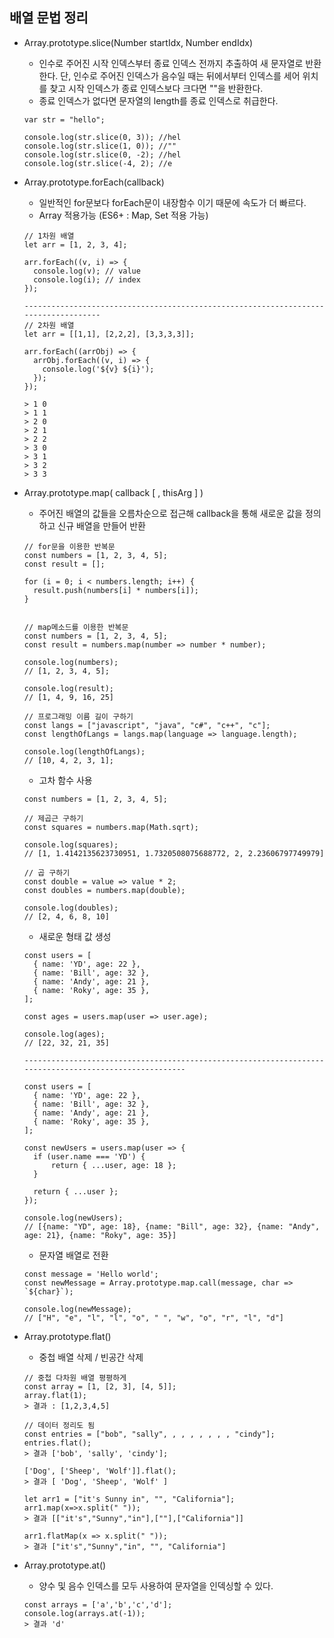 ## 배열 문법 정리

- Array.prototype.slice(Number startIdx, Number endIdx)

  - 인수로 주어진 시작 인덱스부터 종료 인덱스 전까지 추출하여 새 문자열로 반환한다. 단, 인수로 주어진 인덱스가 음수일 때는 뒤에서부터 인덱스를 세어 위치를 찾고 시작 인덱스가 종료 인덱스보다 크다면 ""을 반환한다.
  - 종료 인덱스가 없다면 문자열의 length를 종료 인덱스로 취급한다.

  ```
  var str = "hello";

  console.log(str.slice(0, 3)); //hel
  console.log(str.slice(1, 0)); //""
  console.log(str.slice(0, -2); //hel
  console.log(str.slice(-4, 2); //e
  ```

- Array.prototype.forEach(callback)

  - 일반적인 for문보다 forEach문이 내장함수 이기 때문에 속도가 더 빠르다.
  - Array 적용가능 (ES6+ : Map, Set 적용 가능)

  ```
  // 1차원 배열
  let arr = [1, 2, 3, 4];

  arr.forEach((v, i) => {
    console.log(v); // value
    console.log(i); // index
  });

  ------------------------------------------------------------------------------------
  // 2차원 배열
  let arr = [[1,1], [2,2,2], [3,3,3,3]];

  arr.forEach((arrObj) => {
    arrObj.forEach((v, i) => {
      console.log('${v} ${i}');
    });
  });

  > 1 0
  > 1 1
  > 2 0
  > 2 1
  > 2 2
  > 3 0
  > 3 1
  > 3 2
  > 3 3
  ```

- Array.prototype.map( callback [ , thisArg ] )

  - 주어진 배열의 값들을 오름차순으로 접근해 callback을 통해 새로운 값을 정의하고 신규 배열을 만들어 반환

  ```
  // for문을 이용한 반복문
  const numbers = [1, 2, 3, 4, 5];
  const result = [];

  for (i = 0; i < numbers.length; i++) {
    result.push(numbers[i] * numbers[i]);
  }


  // map메소드를 이용한 반복문
  const numbers = [1, 2, 3, 4, 5];
  const result = numbers.map(number => number * number);

  console.log(numbers);
  // [1, 2, 3, 4, 5];

  console.log(result);
  // [1, 4, 9, 16, 25]
  ```

  ```
  // 프로그래밍 이름 길이 구하기
  const langs = ["javascript", "java", "c#", "c++", "c"];
  const lengthOfLangs = langs.map(language => language.length);

  console.log(lengthOfLangs);
  // [10, 4, 2, 3, 1];
  ```

  - 고차 함수 사용

  ```
  const numbers = [1, 2, 3, 4, 5];

  // 제곱근 구하기
  const squares = numbers.map(Math.sqrt);

  console.log(squares);
  // [1, 1.4142135623730951, 1.7320508075688772, 2, 2.23606797749979]

  // 곱 구하기
  const double = value => value * 2;
  const doubles = numbers.map(double);

  console.log(doubles);
  // [2, 4, 6, 8, 10]
  ```

  - 새로운 형태 값 생성

  ```
  const users = [
    { name: 'YD', age: 22 },
    { name: 'Bill', age: 32 },
    { name: 'Andy', age: 21 },
    { name: 'Roky', age: 35 },
  ];

  const ages = users.map(user => user.age);

  console.log(ages);
  // [22, 32, 21, 35]

  -------------------------------------------------------------------------------------------------------

  const users = [
    { name: 'YD', age: 22 },
    { name: 'Bill', age: 32 },
    { name: 'Andy', age: 21 },
    { name: 'Roky', age: 35 },
  ];

  const newUsers = users.map(user => {
    if (user.name === 'YD') {
        return { ...user, age: 18 };
    }

    return { ...user };
  });

  console.log(newUsers);
  // [{name: "YD", age: 18}, {name: "Bill", age: 32}, {name: "Andy", age: 21}, {name: "Roky", age: 35}]
  ```

  - 문자열 배열로 전환

  ```
  const message = 'Hello world';
  const newMessage = Array.prototype.map.call(message, char => `${char}`);

  console.log(newMessage);
  // ["H", "e", "l", "l", "o", " ", "w", "o", "r", "l", "d"]
  ```

- Array.prototype.flat()

  - 중첩 배열 삭제 / 빈공간 삭제

  ```
  // 중첩 다차원 배열 평평하게
  const array = [1, [2, 3], [4, 5]];
  array.flat(1);
  > 결과 : [1,2,3,4,5]

  // 데이터 정리도 됨
  const entries = ["bob", "sally", , , , , , , , "cindy"];
  entries.flat();
  > 결과 ['bob', 'sally', 'cindy'];

  ['Dog', ['Sheep', 'Wolf']].flat();
  > 결과 [ 'Dog', 'Sheep', 'Wolf' ]

  let arr1 = ["it's Sunny in", "", "California"];
  arr1.map(x=>x.split(" "));
  > 결과 [["it's","Sunny","in"],[""],["California"]]

  arr1.flatMap(x => x.split(" "));
  > 결과 ["it's","Sunny","in", "", "California"]
  ```

- Array.prototype.at()
  - 양수 및 음수 인덱스를 모두 사용하여 문자열을 인덱싱할 수 있다.
  ```
  const arrays = ['a','b','c','d'];
  console.log(arrays.at(-1));
  > 결과 'd'
  ```
